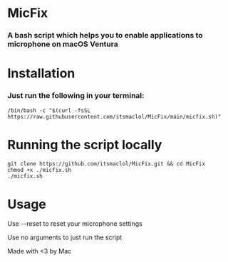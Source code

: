 # MicFix
### A bash script which helps you to enable applications to microphone on macOS Ventura

# Installation 

### Just run the following in your terminal:

`/bin/bash -c "$(curl -fsSL https://raw.githubusercontent.com/itsmaclol/MicFix/main/micfix.sh)"`

# Running the script locally 
```
git clone https://github.com/itsmaclol/MicFix.git && cd MicFix
chmod +x ./micfix.sh
./micfix.sh
```
# Usage
Use --reset to reset your microphone settings

Use no arguments to just run the script

Made with <3 by Mac
